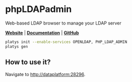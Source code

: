 # phpLDAPadmin

Web-based LDAP browser to manage your LDAP server 

**[Website](https://phpldapadmin.sourceforge.net/wiki/index.php/Main_Page)** | **[Documentation](https://phpldapadmin.sourceforge.net/wiki/index.php/Main_Page)** | **[GitHub](https://github.com/leenooks/phpLDAPadmin)**

```bash
platys init --enable-services OPENLDAP, PHP_LDAP_ADMIN
platys gen
```

## How to use it?

Navigate to <http://dataplatform:28296>.

